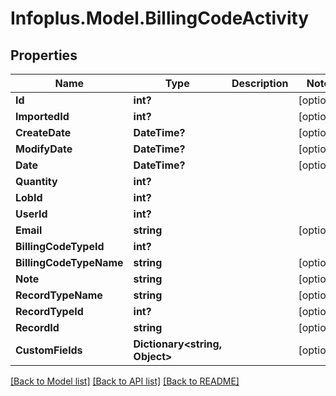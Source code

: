 # Infoplus.Model.BillingCodeActivity
## Properties

Name | Type | Description | Notes
------------ | ------------- | ------------- | -------------
**Id** | **int?** |  | [optional] 
**ImportedId** | **int?** |  | [optional] 
**CreateDate** | **DateTime?** |  | [optional] 
**ModifyDate** | **DateTime?** |  | [optional] 
**Date** | **DateTime?** |  | [optional] 
**Quantity** | **int?** |  | 
**LobId** | **int?** |  | 
**UserId** | **int?** |  | 
**Email** | **string** |  | [optional] 
**BillingCodeTypeId** | **int?** |  | 
**BillingCodeTypeName** | **string** |  | [optional] 
**Note** | **string** |  | [optional] 
**RecordTypeName** | **string** |  | [optional] 
**RecordTypeId** | **int?** |  | [optional] 
**RecordId** | **string** |  | [optional] 
**CustomFields** | **Dictionary&lt;string, Object&gt;** |  | [optional] 

[[Back to Model list]](../README.md#documentation-for-models) [[Back to API list]](../README.md#documentation-for-api-endpoints) [[Back to README]](../README.md)

